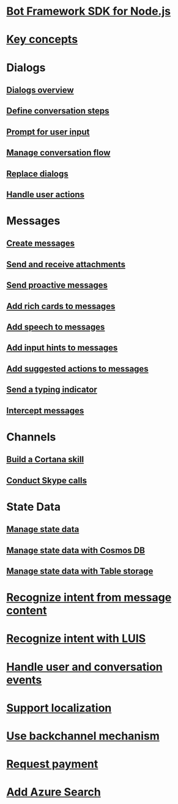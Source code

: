 # [Bot Framework SDK for Node.js](bot-builder-nodejs-overview.md)
# [Key concepts](bot-builder-nodejs-concepts.md)
# Dialogs
## [Dialogs overview](bot-builder-nodejs-dialog-overview.md)
## [Define conversation steps](bot-builder-nodejs-dialog-waterfall.md)
## [Prompt for user input](bot-builder-nodejs-dialog-prompt.md)
## [Manage conversation flow](bot-builder-nodejs-dialog-manage-conversation-flow.md)
## [Replace dialogs](bot-builder-nodejs-dialog-replace.md)
## [Handle user actions](bot-builder-nodejs-dialog-actions.md)
# Messages
## [Create messages](bot-builder-nodejs-message-create.md) 
## [Send and receive attachments](bot-builder-nodejs-send-receive-attachments.md) 
## [Send proactive messages](bot-builder-nodejs-proactive-messages.md)
## [Add rich cards to messages](bot-builder-nodejs-send-rich-cards.md)
## [Add speech to messages](bot-builder-nodejs-text-to-speech.md)
## [Add input hints to messages](bot-builder-nodejs-send-input-hints.md)
## [Add suggested actions to messages](bot-builder-nodejs-send-suggested-actions.md)
## [Send a typing indicator](bot-builder-nodejs-send-typing-indicator.md)
## [Intercept messages](bot-builder-nodejs-intercept-messages.md)
# Channels
## [Build a Cortana skill](bot-builder-nodejs-cortana-skill.md)
## [Conduct Skype calls](bot-builder-nodejs-conduct-audio-calls.md)
# State Data
## [Manage state data](bot-builder-nodejs-state.md)
## [Manage state data with Cosmos DB](bot-builder-nodejs-state-azure-cosmosdb.md)
## [Manage state data with Table storage](bot-builder-nodejs-state-azure-table-storage.md)
# [Recognize intent from message content](bot-builder-nodejs-recognize-intent-messages.md)
# [Recognize intent with LUIS](bot-builder-nodejs-recognize-intent-luis.md)
# [Handle user and conversation events](bot-builder-nodejs-handle-conversation-events.md)
# [Support localization](bot-builder-nodejs-localization.md)
# [Use backchannel mechanism](bot-builder-nodejs-backchannel.md)
# [Request payment](bot-builder-nodejs-request-payment.md)
# [Add Azure Search](bot-builder-nodejs-search-azure.md)
